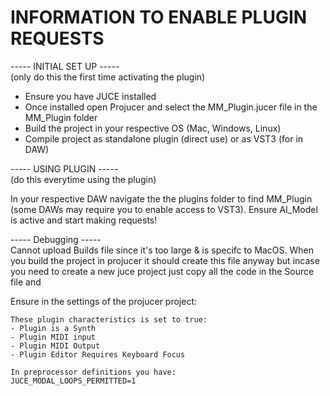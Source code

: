 # INFORMATION TO ENABLE PLUGIN REQUESTS 

----- INITIAL SET UP -----  
(only do this the first time activating the plugin)  

- Ensure you have JUCE installed
- Once installed open Projucer and select the MM_Plugin.jucer file in the MM_Plugin folder
- Build the project in your respective OS (Mac, Windows, Linux)
- Compile project as standalone plugin (direct use) or as VST3 (for in DAW)


----- USING PLUGIN -----  
(do this everytime using the plugin)  

In your respective DAW navigate the the plugins folder to find MM_Plugin (some DAWs may require you to enable access to VST3).
Ensure AI_Model is active and start making requests!


----- Debugging -----  
Cannot upload Builds file since it's too large & is specifc to MacOS.
When you build the project in projucer it should create this file anyway 
but incase you need to create a new juce project just copy all the code in the Source file and  


Ensure in the settings of the projucer project:  

    These plugin characteristics is set to true:  
    - Plugin is a Synth
    - Plugin MIDI input
    - Plugin MIDI Output
    - Plugin Editor Requires Keyboard Focus

    In preprocessor definitions you have:  
    JUCE_MODAL_LOOPS_PERMITTED=1 
